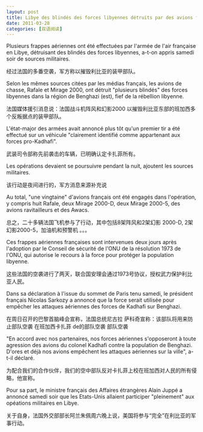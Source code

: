 ```yaml
---
layout: post
title: Libye des blindés des forces libyennes détruits par des avions français
date: 2011-03-28
categories: [双语阅读]  
---
```


Plusieurs frappes aériennes ont été effectuées par l'armée de l'air française en Libye, détruisant des blindés des forces libyennes, a-t-on appris samedi soir de sources militaires.

经过法国的多番空袭，军方称以摧毁利比亚的装甲部队。



Selon les mêmes sources citées par les médias français, les avions de chasse, Rafale et Mirage 2000, ont détruit "plusieurs blindés" des forces libyennes dans la région de Benghazi (est), fief de la rébellion libyenne.

法国媒体援引消息说：法国战斗机阵风和幻影2000 以摧毁利比亚东部的班加西多个反叛据点的装甲部队。



L'état-major des armées avait annoncé plus tôt qu'un premier tir a été effectué sur un véhicule "clairement identifié comme appartenant aux forces pro-Kadhafi".

武装司令部称先前袭击的车辆，已明确认定卡扎菲所有。



Les opérations devaient se poursuivre pendant la nuit, ajoutent les sources militaires.

该行动是夜间进行的，军方消息来源补充说



Au total, "une vingtaine" d'avions français ont été engagés dans l'opération, y compris huit Rafale, deux Mirage 2000-D, deux Mirage 2000-5, des avions ravitailleurs et des Awacs.

总之，二十多辆法国飞机参与了行动，其中包括8架阵风和2架幻影 2000-D, 2架幻影2000-5，加油机和预警机 。。。



Ces frappes aériennes françaises sont intervenues deux jours après l'adoption par le Conseil de sécurité de l'ONU de la résolution 1973 de l'ONU, qui autorise le recours à la force pour protéger la population libyenne.

这些法国的空袭进行了两天，联合国安理会通过1973号协议，授权武力保护利比亚人民。



Dans sa déclaration à l'issue du sommet de Paris tenu samedi, le président français Nicolas Sarkozy a annoncé que la force serait utilisée pour empêcher les attaques aériennes des forces de Kadhafi sur Benghazi.

在周日召开的巴黎首脑峰会宣称，法国总统尼古拉 萨科奇宣称：该部队将用来防止部队空袭 在班加西卡扎菲 de的部队空袭 部队空袭



"En accord avec nos partenaires, nos forces aériennes s'opposeront à toute agression des avions du colonel Kadhafi contre la population de Benghazi. D'ores et déjà nos avions empêchent les attaques aériennes sur la ville", a-t-il déclaré.

为配合我们的合作伙伴，我们的空中部队反对卡扎菲上校在班加西对人民的所有侵略，他宣称。



Pour sa part, le ministre français des Affaires étrangères Alain Juppé a annoncé samedi soir que les Etats-Unis allaient participer "pleinement" aux opéations militaires en Libye.

关于自身，法国外交部部长阿兰朱佩周六晚上说，美国将参与“完全”在利比亚的军事行动。



